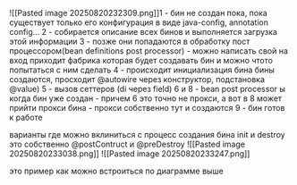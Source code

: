 ![[Pasted image 20250820232309.png]]1 -  бин не создан пока, пока существует только его конфигурация в виде java-config, annotation config... 
2 -  собирается описание всех бинов и выполняется загрузка этой информации 
3 -  позже они попадаются в обработку пост процессором(bean definitions post processor) - можно написать свой на вход приходит фабрика которая будет создавать бин и можно чтото попытаться с ним сделать 
4 -  происходит инициализация бина  бины создаются, просходит @autowire через конструктор, подстановка @value)
5 - вызов сеттеров (di через field)
6 и 8 - bean post processor ы когда бин уже создан - причем 6 это точно не прокси, а вот в 8 может прийти прокси бина - прокси собственно тут и создаются 
9 - бин готов к работе 


варианты где можно вклиниться с процесс создания бина 
init и destroy это собственно @postContruct и @preDestroy
![[Pasted image 20250820233038.png]]
![[Pasted image 20250820233247.png]]

это пример как можно встроиться по диаграмме выше